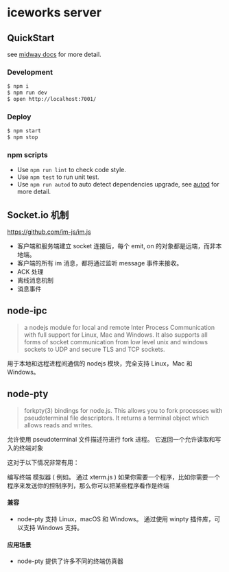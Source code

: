 # iceworks server

## QuickStart

<!-- add docs here for user -->

see [midway docs][midway] for more detail.

### Development

```bash
$ npm i
$ npm run dev
$ open http://localhost:7001/
```

### Deploy

```bash
$ npm start
$ npm stop
```

### npm scripts

- Use `npm run lint` to check code style.
- Use `npm test` to run unit test.
- Use `npm run autod` to auto detect dependencies upgrade, see [autod](https://www.npmjs.com/package/autod) for more detail.

[midway]: https://midwayjs.org

## Socket.io 机制

https://github.com/im-js/im.js

- 客户端和服务端建立 socket 连接后，每个 emit, on 的对象都是远端，而非本地端。
- 客户端的所有 im 消息，都将通过监听 message 事件来接收。
- ACK 处理
- 离线消息机制
- 消息事件

## node-ipc

> a nodejs module for local and remote Inter Process Communication with full support for Linux, Mac and Windows. It also supports all forms of socket communication from low level unix and windows sockets to UDP and secure TLS and TCP sockets.

用于本地和远程进程间通信的 nodejs 模块，完全支持 Linux，Mac 和 Windows。

## node-pty

> forkpty(3) bindings for node.js. This allows you to fork processes with pseudoterminal file descriptors. It returns a terminal object which allows reads and writes.

允许使用 pseudoterminal 文件描述符进行 fork 进程。 它返回一个允许读取和写入的终端对象

这对于以下情况非常有用：

编写终端 模拟器 ( 例如。 通过 xterm.js )
如果你需要一个程序，比如你需要一个程序来发送你的控制序列，那么你可以把某些程序看作是终端

#### 兼容

- node-pty 支持 Linux，macOS 和 Windows。 通过使用 winpty 插件库，可以支持 Windows 支持。

#### 应用场景

- node-pty 提供了许多不同的终端仿真器
